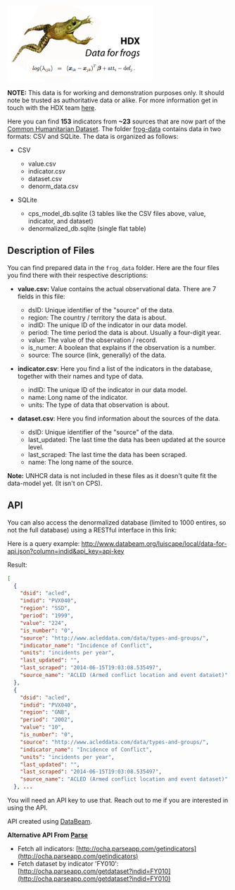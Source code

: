 ![data for frogs](https://raw.githubusercontent.com/luiscape/data-for-frog/master/frog_jumping_over_data.jpg)

**NOTE:** This data is for working and demonstration purposes only. It should note be trusted as authoritative data or alike. For more information get in touch with the HDX team [here](http://docs.hdx.rwlabs.org/get-involved/).

Here you can find **153** indicators from **~23** sources that are now part of the [Common Humanitarian Dataset](http://docs.hdx.rwlabs.org/project-details/analytics/common-humanitarian-dataset/). The folder [frog-data]() contains data in two formats: CSV and SQLite. The data is organized as follows:

- CSV
  - value.csv
  - indicator.csv
  - dataset.csv
  - denorm_data.csv

- SQLite
  - cps_model_db.sqlite (3 tables like the CSV files above, value, indicator, and dataset)
  - denormalized_db.sqlite (single flat table)


Description of Files
--------------------
You can find prepared data in the `frog_data` folder. Here are the four files you find there with their respective descriptions:

- **value.csv:** Value contains the actual observational data. There are 7 fields in this file:
  - dsID: Unique identifier of the "source" of the data.
  - region: The country / territory the data is about.
  - indID: The unique ID of the indicator in our data model.
  - period: The time period the data is about. Usually a four-digit year.
  - value: The value of the observation / record.
  - is_numer: A boolean that explains if the observation is a number.
  - source: The source (link, generally) of the data.

- **indicator.csv**: Here you find a list of the indicators in the database, together with their names and type of data.
  - indID: The unique ID of the indicator in our data model.
  - name: Long name of the indicator.
  - units: The type of data that observation is about.

- **dataset.csv**: Here you find information about the sources of the data.
  - dsID: Unique identifier of the "source" of the data.
  - last_updated: The last time the data has been updated at the source level.
  - last_scraped: The last time the data has been scraped.
  - name: The long name of the source.

**Note:** UNHCR data is not included in these files as it doesn't quite fit the data-model yet. (It isn't on CPS).



API
---
You can also access the denormalized database (limited to 1000 entires, so not the full database) using a RESTful interface in this link:

Here is a query example: http://www.databeam.org/luiscape/local/data-for-api.json?column=indid&api_key=api-key

Result:
```json
[
  {
    "dsid": "acled",
    "indid": "PVX040",
    "region": "SSD",
    "period": "1999",
    "value": "224",
    "is_number": "0",
    "source": "http://www.acleddata.com/data/types-and-groups/",
    "indicator_name": "Incidence of Conflict",
    "units": "incidents per year",
    "last_updated": "",
    "last_scraped": "2014-06-15T19:03:08.535497",
    "source_name": "ACLED (Armed conflict location and event dataset)"
  },
  {
    "dsid": "acled",
    "indid": "PVX040",
    "region": "GNB",
    "period": "2002",
    "value": "10",
    "is_number": "0",
    "source": "http://www.acleddata.com/data/types-and-groups/",
    "indicator_name": "Incidence of Conflict",
    "units": "incidents per year",
    "last_updated": "",
    "last_scraped": "2014-06-15T19:03:08.535497",
    "source_name": "ACLED (Armed conflict location and event dataset)"
  }, ...
```

You will need an API key to use that. Reach out to me if you are interested in using the API.

API created using [DataBeam](http://databeam.org).


**Alternative API From [Parse](www.parse.com)**

- Fetch all indicators:
  [http://ocha.parseapp.com/getindicators](http://ocha.parseapp.com/getindicators)
- Fetch dataset by indicator 'FY010':
  [http://ocha.parseapp.com/getdataset?indid=FY010](http://ocha.parseapp.com/getdataset?indid=FY010)
